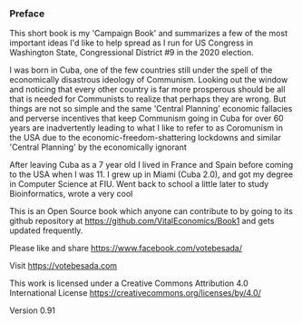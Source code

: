 ### Preface 


This short book is my 'Campaign Book' and summarizes a few of the most important ideas I'd like to help spread as I run for US Congress in Washington State, Congressional District #9 in the 2020 election.

I was born in Cuba, one of the few countries still under the spell of the economically disastrous ideology of Communism. Looking out the window and noticing that every other country is far more prosperous should be all that is needed for Communists to realize that perhaps they are wrong. But things are not so simple and the same 'Central Planning' economic fallacies and perverse incentives that keep Communism going in Cuba for over 60 years are inadvertently leading to what I like to refer to as Coromunism in the USA due to the economic-freedom-shattering lockdowns and similar 'Central Planning' by the economically ignorant 



 After leaving Cuba as a 7 year old I lived in France and Spain before coming to the USA when I was 11. I grew up in Miami (Cuba 2.0), and got my degree in Computer Science at FIU. Went back to school a little later to study Bioinformatics, wrote a very cool 

This is an Open Source book which anyone can contribute to by going to its github repository at https://github.com/VitalEconomics/Book1 and gets updated frequently.

Please like and share https://www.facebook.com/votebesada/

Visit https://votebesada.com

This work is licensed under a Creative Commons Attribution 4.0 International License
https://creativecommons.org/licenses/by/4.0/

Version 0.91

